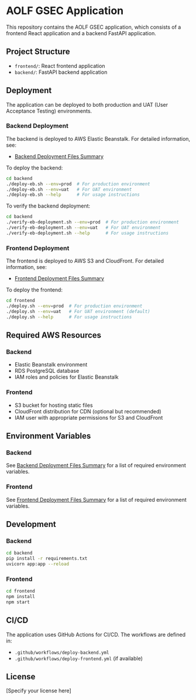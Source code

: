 # AOLF GSEC Application

This repository contains the AOLF GSEC application, which consists of a frontend React application and a backend FastAPI application.

## Project Structure

- `frontend/`: React frontend application
- `backend/`: FastAPI backend application

## Deployment

The application can be deployed to both production and UAT (User Acceptance Testing) environments.

### Backend Deployment

The backend is deployed to AWS Elastic Beanstalk. For detailed information, see:

- [Backend Deployment Files Summary](backend/DEPLOYMENT-FILES-SUMMARY.md)

To deploy the backend:

```bash
cd backend
./deploy-eb.sh --env=prod  # For production environment
./deploy-eb.sh --env=uat   # For UAT environment
./deploy-eb.sh --help      # For usage instructions
```

To verify the backend deployment:

```bash
cd backend
./verify-eb-deployment.sh --env=prod  # For production environment
./verify-eb-deployment.sh --env=uat   # For UAT environment
./verify-eb-deployment.sh --help      # For usage instructions
```

### Frontend Deployment

The frontend is deployed to AWS S3 and CloudFront. For detailed information, see:

- [Frontend Deployment Files Summary](frontend/DEPLOYMENT-FILES-SUMMARY.md)

To deploy the frontend:

```bash
cd frontend
./deploy.sh --env=prod  # For production environment
./deploy.sh --env=uat   # For UAT environment (default)
./deploy.sh --help      # For usage instructions
```

## Required AWS Resources

### Backend
- Elastic Beanstalk environment
- RDS PostgreSQL database
- IAM roles and policies for Elastic Beanstalk

### Frontend
- S3 bucket for hosting static files
- CloudFront distribution for CDN (optional but recommended)
- IAM user with appropriate permissions for S3 and CloudFront

## Environment Variables

### Backend
See [Backend Deployment Files Summary](backend/DEPLOYMENT-FILES-SUMMARY.md) for a list of required environment variables.

### Frontend
See [Frontend Deployment Files Summary](frontend/DEPLOYMENT-FILES-SUMMARY.md) for a list of required environment variables.

## Development

### Backend

```bash
cd backend
pip install -r requirements.txt
uvicorn app:app --reload
```

### Frontend

```bash
cd frontend
npm install
npm start
```

## CI/CD

The application uses GitHub Actions for CI/CD. The workflows are defined in:

- `.github/workflows/deploy-backend.yml`
- `.github/workflows/deploy-frontend.yml` (if available)

## License

[Specify your license here] 